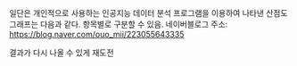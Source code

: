 일단은 개인적으로 사용하는 인공지능 데이터 분석 프로그램을 이용하여 나타낸 산점도 그래프는 다음과 같다.
항목별로 구분할 수 있음.
네이버블로그 주소: https://blog.naver.com/ouo_mii/223055643335

결과가 다시 나올 수 있게 재도전